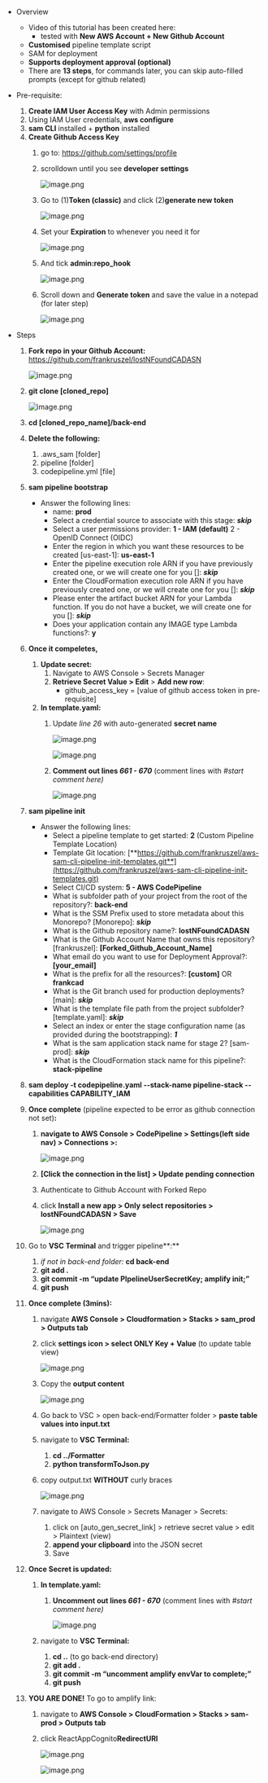 - Overview
    - Video of this tutorial has been created here:
        - tested with **New AWS Account + New Github Account**
    - **Customised** pipeline template script
    - SAM for deployment
    - **Supports deployment approval (optional)**
    - There are **13 steps**, for commands later, you can skip auto-filled prompts (except for github related)
- Pre-requisite:
    1. **Create IAM User Access Key** with Admin permissions
    2. Using IAM User credentials, **aws configure**
    3. **sam CLI** installed + **python** installed 
    4. **Create Github Access Key**
        1. go to:  https://github.com/settings/profile
        2. scrolldown until you see **developer settings**
            
            ![image.png](attachment:7f300212-f0ac-4106-9c81-0b9899d6b527:image.png)
            
        3. Go to (1)**Token (classic)** and click (2)**generate new token**
            
            ![image.png](attachment:73fd4466-f3af-48ba-a0cb-e28504a19971:image.png)
            
        4. Set your **Expiration** to whenever you need it for
            
            ![image.png](attachment:cc508ef8-9522-4864-9f68-6109482ef5dc:image.png)
            
        5. And tick **admin:repo_hook**
            
            ![image.png](attachment:3b27c21f-e813-4b79-9174-8358b50d1cbe:image.png)
            
        6. Scroll down and **Generate token** and save the value in a notepad (for later step)
            
            ![image.png](attachment:ee0be7c9-d494-491c-9401-0055a7c0359f:image.png)
            
- Steps
    1. **Fork repo in your Github Account:** https://github.com/frankruszel/lostNFoundCADASN
        
        ![image.png](attachment:8a246a2a-d58c-42d6-8aa5-8ba92f1c8d74:image.png)
        
    2. **git clone [cloned_repo]**
        
        ![image.png](attachment:3d129b31-5b5d-406b-88b4-32ac20c47c7a:image.png)
        
    3. **cd [cloned_repo_name]/back-end**
    4. **Delete the following:**
        1. .aws_sam [folder]
        2. pipeline [folder]
        3. codepipeline.yml [file]
    5. **sam pipeline bootstrap**
        - Answer the following lines:
            - name:  **prod**
            - Select a credential source to associate with this stage:  ***skip***
            - Select a user permissions provider:
            **1 - IAM (default)**
            2 - OpenID Connect (OIDC)
            - Enter the region in which you want these resources to be created [us-east-1]: **us-east-1**
            - Enter the pipeline execution role ARN if you have previously created one, or we will create one for you []: ***skip***
            - Enter the CloudFormation execution role ARN if you have previously created one, or we will create one for you []: ***skip***
            - Please enter the artifact bucket ARN for your Lambda function. If you do not have a bucket, we will create one for you []: ***skip***
            - Does your application contain any IMAGE type Lambda functions?: **y**
    6. **Once it compeletes,**
        1. **Update secret:**
            1. Navigate to AWS Console > Secrets Manager
            2. **Retrieve Secret Value > Edit** > **Add new row**:
                - github_access_key = [value of github access token in pre-requisite]
        2. **In template.yaml:**
            1. Update *line 26* with auto-generated **secret name**
                
                ![image.png](attachment:b334b2a2-2b6a-4a91-9d73-104929b9e36c:image.png)
                
                ![image.png](attachment:0e417bcb-17d9-4100-a021-6fc21fa8521e:image.png)
                
            2. **Comment out  lines *661 - 670*** (comment lines with *#start comment here)*
                
                ![image.png](attachment:03d9700f-cb4e-45c8-a599-00d7bf1dc2d2:image.png)
                
    7. **sam pipeline init**
        - Answer the following lines:
            - Select a pipeline template to get started: **2**  (Custom Pipeline Template Location)
            - Template Git location: [**https://github.com/frankruszel/aws-sam-cli-pipeline-init-templates.git**](https://github.com/frankruszel/aws-sam-cli-pipeline-init-templates.git)
            - Select CI/CD system: **5 - AWS CodePipeline**
            - What is subfolder path of your project from the root of the repository?: **back-end**
            - What is the SSM Prefix used to store metadata about this Monorepo? [Monorepo]: ***skip***
            - What is the Github repository name?: **lostNFoundCADASN**
            - What is the Github Account Name that owns this repository? [frankruszel]: **[Forked_Github_Account_Name]**
            - What email do you want to use for Deployment Approval?: **[your_email]**
            - What is the prefix for all the resources?: **[custom]** OR **frankcad**
            - What is the Git branch used for production deployments? [main]: ***skip***
            - What is the template file path from the project subfolder? [template.yaml]: ***skip***
            - Select an index or enter the stage configuration name (as provided during the bootstrapping): ***1***
            - What is the sam application stack name for stage 2? [sam-prod]: ***skip***
            - What is the CloudFormation stack name for this pipeline?: **stack-pipeline**
    8. **sam deploy -t codepipeline.yaml --stack-name pipeline-stack --capabilities CAPABILITY_IAM**
    9. **Once complete** (pipeline expected to be error as github connection not set)**:**
        1. **navigate to AWS Console > CodePipeline > Settings(left side nav) > Connections >:**
            
            ![image.png](attachment:821e7dea-a63c-48cf-8706-62ec0d5f82f0:image.png)
            
        2. **[Click the connection in the list] > Update pending connection**
        3. Authenticate to Github Account with Forked Repo
        4. click **Install a new app > Only select repositories > lostNFoundCADASN > Save**
            
            ![image.png](attachment:54c682b5-1716-471b-9125-86cef15953ae:image.png)
            
    10. Go to **VSC Terminal** and trigger pipeline**:**
        1. *if not in back-end folder:* **cd back-end** 
        2. **git add .** 
        3. **git commit -m “update PIpelineUserSecretKey; amplify init;”**
        4. **git push**
    11. **Once complete (3mins):**
        1. navigate **AWS Console > Cloudformation > Stacks > sam_prod > Outputs tab**
        2. click **settings icon > select ONLY Key + Value** (to update table view)
            
            ![image.png](attachment:f1378212-ea1e-42d3-b1ad-f90f31f43bf5:image.png)
            
        3. Copy the **output content**
            
            ![image.png](attachment:83a683a6-4512-43a1-ab0c-15daa58a8a96:image.png)
            
        4. Go back to VSC > open back-end/Formatter folder > **paste table values into  input.txt**
        5. navigate to **VSC Terminal:**
            1. **cd ../Formatter**
            2. **python transformToJson.py**
        6. copy output.txt  **WITHOUT** curly braces
            
            ![image.png](attachment:5c32a602-97d9-4acb-b711-4b16dcd05a8a:image.png)
            
        7. navigate to AWS Console > Secrets Manager > Secrets:
            1. click on [auto_gen_secret_link] > retrieve secret value > edit > Plaintext (view) 
            2. **append your clipboard** into the JSON secret
            3. Save
    12. **Once Secret is updated:**
        1. **In template.yaml:**
            1. **Uncomment out  lines *661 - 670*** (comment lines with *#start comment here)*
                
                ![image.png](attachment:03d9700f-cb4e-45c8-a599-00d7bf1dc2d2:image.png)
                
        2. navigate to **VSC Terminal:**
            1. **cd ..** (to go back-end directory)
            2. **git add .**
            3. **git commit -m “uncomment amplify envVar to complete;”**
            4. **git push**
    13. **YOU ARE DONE!** To go to amplify link:
        1. navigate to **AWS Console > CloudFormation > Stacks > sam-prod > Outputs tab**
        2. click ReactAppCognito**RedirectURI**
            
            ![image.png](attachment:7e737053-2418-44e9-b411-f1d82d743354:image.png)
            
            ![image.png](attachment:b16b5e88-af10-4189-bc7c-989f129abd59:image.png)
